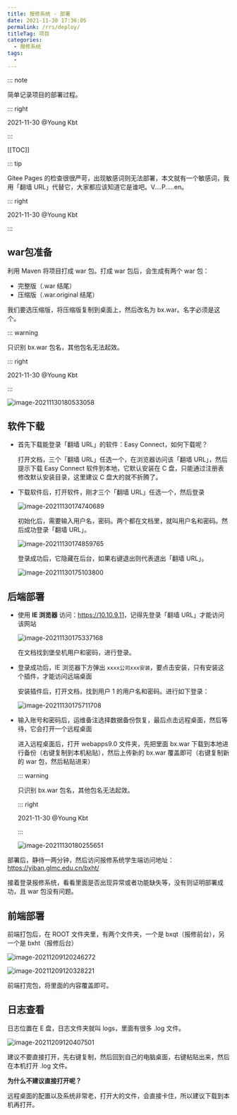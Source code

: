 ```yaml
---
title: 报修系统 - 部署
date: 2021-11-30 17:36:05
permalink: /rrs/deploy/
titleTag: 项目
categories:
  - 报修系统
tags:
  - 
---
```


::: note 

简单记录项目的部署过程。

::: right

2021-11-30 @Young Kbt

:::

[[TOC]]

::: tip 

Gitee Pages 的检查很很严苛，出现敏感词则无法部署，本文就有一个敏感词，我用「翻墙 URL」代替它，大家都应该知道它是谁吧。V....P.....en。

::: right

2021-11-30 @Young Kbt

:::

## war包准备

利用 Maven 将项目打成 war 包。打成 war 包后，会生成有两个 war 包：

- 完整版（.war 结尾）
- 压缩版（.war.original 结尾）

我们要选压缩版，将压缩版复制到桌面上，然后改名为 bx.war。名字必须是这个。

::: warning

只识别 bx.war 包名，其他包名无法起效。

::: right

2021-11-30 @Young Kbt

:::

![image-20211130180533058](https://cdn.jsdelivr.net/gh/Kele-Bingtang/static/img/%E9%A1%B9%E7%9B%AE/%E6%8A%A5%E4%BF%AE/20211130180542.png)

## 软件下载

- 首先下载能登录「翻墙 URL」的软件：Easy Connect，如何下载呢？

    打开文档，三个「翻墙 URL」任选一个，在浏览器访问该「翻墙 URL」，然后提示下载 Easy Connect 软件到本地，它默认安装在 C 盘，只能通过注册表修改默认安装目录，这里建议 C 盘大的就不折腾了。

- 下载软件后，打开软件，刚才三个「翻墙 URL」任选一个，然后登录

    ![image-20211130174740689](https://cdn.jsdelivr.net/gh/Kele-Bingtang/static/img/%E9%A1%B9%E7%9B%AE/%E6%8A%A5%E4%BF%AE/20211130174741.png)

    初始化后，需要输入用户名，密码。两个都在文档里，就叫用户名和密码。然后成功登录「翻墙 URL」。

    ![image-20211130174859765](https://cdn.jsdelivr.net/gh/Kele-Bingtang/static/img/%E9%A1%B9%E7%9B%AE/%E6%8A%A5%E4%BF%AE/20211130174901.png)

    登录成功后，它隐藏在后台，如果右键退出则代表退出「翻墙 URL」。

    ![image-20211130175103800](https://cdn.jsdelivr.net/gh/Kele-Bingtang/static/img/%E9%A1%B9%E7%9B%AE/%E6%8A%A5%E4%BF%AE/20211130175105.png)

## 后端部署

- 使用 **IE 浏览器** 访问：<https://10.10.9.11>，记得先登录「翻墙 URL」才能访问该网站

    ![image-20211130175337168](https://cdn.jsdelivr.net/gh/Kele-Bingtang/static/img/%E9%A1%B9%E7%9B%AE/%E6%8A%A5%E4%BF%AE/20211130175339.png)

    在文档找到堡垒机用户和密码，进行登录。

- 登录成功后，IE 浏览器下方弹出 `xxxx公司xxx安装`，要点击安装，只有安装这个插件，才能访问远端桌面

    安装插件后，打开文档，找到用户 1 的用户名和密码。进行如下登录：

    ![image-20211130175711708](https://cdn.jsdelivr.net/gh/Kele-Bingtang/static/img/%E9%A1%B9%E7%9B%AE/%E6%8A%A5%E4%BF%AE/20211130175714.png)

- 输入账号和密码后，运维备注选择数据备份恢复，最后点击远程桌面，然后等待，它会打开一个远程桌面

    进入远程桌面后，打开 webapps9.0 文件夹，先把里面 bx.war 下载到本地进行备份（右键复制到本机粘贴），然后上传新的 bx.war 覆盖即可（右键复制新的 war 包，然后粘贴进来）

    ::: warning

    只识别 bx.war 包名，其他包名无法起效。

    ::: right

    2021-11-30 @Young Kbt

    :::

    ![image-20211130180255651](https://cdn.jsdelivr.net/gh/Kele-Bingtang/static/img/%E9%A1%B9%E7%9B%AE/%E6%8A%A5%E4%BF%AE/20211130180300.png)

部署后，静待一两分钟，然后访问报修系统学生端访问地址：<https://yiban.glmc.edu.cn/bxht/>

接着登录报修系统，看看里面是否出现异常或者功能缺失等，没有则证明部署成功，且 war 包没有问题。



## 前端部署

前端打包后，在 ROOT 文件夹里，有两个文件夹，一个是 bxqt（报修前台），另一个是 bxht（报修后台）

![image-20211209120246272](https://cdn.jsdelivr.net/gh/Kele-Bingtang/static/img/%E9%A1%B9%E7%9B%AE/%E6%8A%A5%E4%BF%AE/20211209120659.png)

![image-20211209120328221](https://cdn.jsdelivr.net/gh/Kele-Bingtang/static/img/%E9%A1%B9%E7%9B%AE/%E6%8A%A5%E4%BF%AE/20211209120704.png)

前端打完包，将里面的内容覆盖即可。

## 日志查看

日志位置在 E 盘，日志文件夹就叫 logs，里面有很多 .log 文件。

![image-20211209120407501](https://cdn.jsdelivr.net/gh/Kele-Bingtang/static/img/%E9%A1%B9%E7%9B%AE/%E6%8A%A5%E4%BF%AE/20211209120720.png)

建议不要直接打开，先右键复制，然后回到自己的电脑桌面，右键粘贴出来，然后在本机打开 .log 文件。

**为什么不建议直接打开呢？**

远程桌面的配置以及系统非常老，打开大的文件，会直接卡住，所以建议下载到本机再打开。

